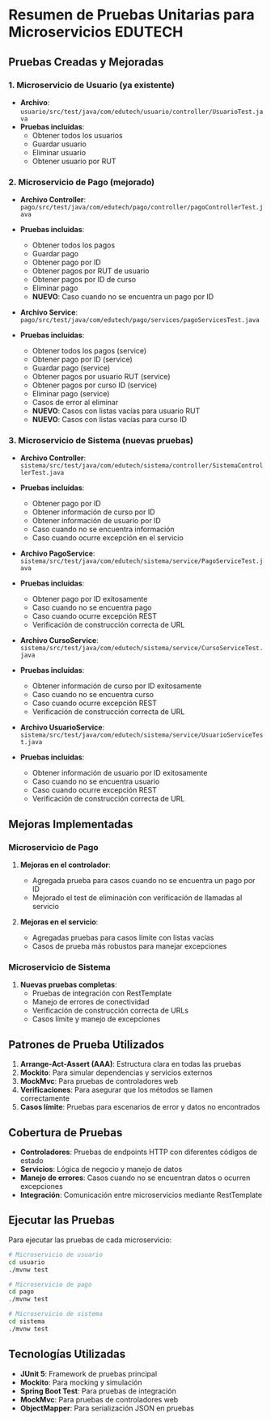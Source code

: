 # Resumen de Pruebas Unitarias para Microservicios EDUTECH

## Pruebas Creadas y Mejoradas

### 1. Microservicio de Usuario (ya existente)
- **Archivo**: `usuario/src/test/java/com/edutech/usuario/controller/UsuarioTest.java`
- **Pruebas incluidas**:
  - Obtener todos los usuarios
  - Guardar usuario
  - Eliminar usuario
  - Obtener usuario por RUT

### 2. Microservicio de Pago (mejorado)
- **Archivo Controller**: `pago/src/test/java/com/edutech/pago/controller/pagoControllerTest.java`
- **Pruebas incluidas**:
  - Obtener todos los pagos
  - Guardar pago
  - Obtener pago por ID
  - Obtener pagos por RUT de usuario
  - Obtener pagos por ID de curso
  - Eliminar pago
  - **NUEVO**: Caso cuando no se encuentra un pago por ID

- **Archivo Service**: `pago/src/test/java/com/edutech/pago/services/pagoServicesTest.java`
- **Pruebas incluidas**:
  - Obtener todos los pagos (service)
  - Obtener pago por ID (service)
  - Guardar pago (service)
  - Obtener pagos por usuario RUT (service)
  - Obtener pagos por curso ID (service)
  - Eliminar pago (service)
  - Casos de error al eliminar
  - **NUEVO**: Casos con listas vacías para usuario RUT
  - **NUEVO**: Casos con listas vacías para curso ID

### 3. Microservicio de Sistema (nuevas pruebas)
- **Archivo Controller**: `sistema/src/test/java/com/edutech/sistema/controller/SistemaControllerTest.java`
- **Pruebas incluidas**:
  - Obtener pago por ID
  - Obtener información de curso por ID
  - Obtener información de usuario por ID
  - Caso cuando no se encuentra información
  - Caso cuando ocurre excepción en el servicio

- **Archivo PagoService**: `sistema/src/test/java/com/edutech/sistema/service/PagoServiceTest.java`
- **Pruebas incluidas**:
  - Obtener pago por ID exitosamente
  - Caso cuando no se encuentra pago
  - Caso cuando ocurre excepción REST
  - Verificación de construcción correcta de URL

- **Archivo CursoService**: `sistema/src/test/java/com/edutech/sistema/service/CursoServiceTest.java`
- **Pruebas incluidas**:
  - Obtener información de curso por ID exitosamente
  - Caso cuando no se encuentra curso
  - Caso cuando ocurre excepción REST
  - Verificación de construcción correcta de URL

- **Archivo UsuarioService**: `sistema/src/test/java/com/edutech/sistema/service/UsuarioServiceTest.java`
- **Pruebas incluidas**:
  - Obtener información de usuario por ID exitosamente
  - Caso cuando no se encuentra usuario
  - Caso cuando ocurre excepción REST
  - Verificación de construcción correcta de URL

## Mejoras Implementadas

### Microservicio de Pago
1. **Mejoras en el controlador**:
   - Agregada prueba para casos cuando no se encuentra un pago por ID
   - Mejorado el test de eliminación con verificación de llamadas al servicio

2. **Mejoras en el servicio**:
   - Agregadas pruebas para casos límite con listas vacías
   - Casos de prueba más robustos para manejar excepciones

### Microservicio de Sistema
1. **Nuevas pruebas completas**:
   - Pruebas de integración con RestTemplate
   - Manejo de errores de conectividad
   - Verificación de construcción correcta de URLs
   - Casos límite y manejo de excepciones

## Patrones de Prueba Utilizados

1. **Arrange-Act-Assert (AAA)**: Estructura clara en todas las pruebas
2. **Mockito**: Para simular dependencias y servicios externos
3. **MockMvc**: Para pruebas de controladores web
4. **Verificaciones**: Para asegurar que los métodos se llamen correctamente
5. **Casos límite**: Pruebas para escenarios de error y datos no encontrados

## Cobertura de Pruebas

- **Controladores**: Pruebas de endpoints HTTP con diferentes códigos de estado
- **Servicios**: Lógica de negocio y manejo de datos
- **Manejo de errores**: Casos cuando no se encuentran datos o ocurren excepciones
- **Integración**: Comunicación entre microservicios mediante RestTemplate

## Ejecutar las Pruebas

Para ejecutar las pruebas de cada microservicio:

```bash
# Microservicio de usuario
cd usuario
./mvnw test

# Microservicio de pago
cd pago
./mvnw test

# Microservicio de sistema
cd sistema
./mvnw test
```

## Tecnologías Utilizadas

- **JUnit 5**: Framework de pruebas principal
- **Mockito**: Para mocking y simulación
- **Spring Boot Test**: Para pruebas de integración
- **MockMvc**: Para pruebas de controladores web
- **ObjectMapper**: Para serialización JSON en pruebas
